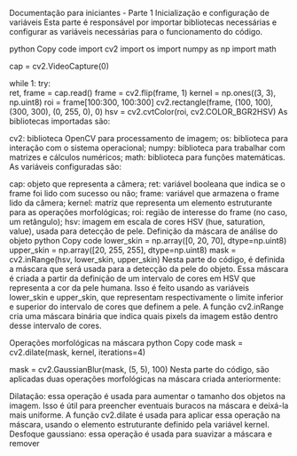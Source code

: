 Documentação para iniciantes - Parte 1
Inicialização e configuração de variáveis
Esta parte é responsável por importar bibliotecas necessárias e configurar as variáveis necessárias para o funcionamento do código.

python
Copy code
import cv2 
import os
import numpy as np
import math

cap = cv2.VideoCapture(0)

while 1:
    try:  
        ret, frame = cap.read()
        frame = cv2.flip(frame, 1)
        kernel = np.ones((3, 3), np.uint8)
        roi = frame[100:300, 100:300]
        cv2.rectangle(frame, (100, 100), (300, 300), (0, 255, 0), 0) 
        hsv = cv2.cvtColor(roi, cv2.COLOR_BGR2HSV) 
As bibliotecas importadas são:

cv2: biblioteca OpenCV para processamento de imagem;
os: biblioteca para interação com o sistema operacional;
numpy: biblioteca para trabalhar com matrizes e cálculos numéricos;
math: biblioteca para funções matemáticas.
As variáveis configuradas são:

cap: objeto que representa a câmera;
ret: variável booleana que indica se o frame foi lido com sucesso ou não;
frame: variável que armazena o frame lido da câmera;
kernel: matriz que representa um elemento estruturante para as operações morfológicas;
roi: região de interesse do frame (no caso, um retângulo);
hsv: imagem em escala de cores HSV (hue, saturation, value), usada para detecção de pele.
Definição da máscara de análise do objeto
python
Copy code
lower_skin = np.array([0, 20, 70], dtype=np.uint8)
upper_skin = np.array([20, 255, 255], dtype=np.uint8)
mask = cv2.inRange(hsv, lower_skin, upper_skin)
Nesta parte do código, é definida a máscara que será usada para a detecção da pele do objeto. Essa máscara é criada a partir da definição de um intervalo de cores em HSV que representa a cor da pele humana. Isso é feito usando as variáveis lower_skin e upper_skin, que representam respectivamente o limite inferior e superior do intervalo de cores que definem a pele. A função cv2.inRange cria uma máscara binária que indica quais pixels da imagem estão dentro desse intervalo de cores.

Operações morfológicas na máscara
python
Copy code
mask = cv2.dilate(mask, kernel, iterations=4)

mask = cv2.GaussianBlur(mask, (5, 5), 100)
Nesta parte do código, são aplicadas duas operações morfológicas na máscara criada anteriormente:

Dilatação: essa operação é usada para aumentar o tamanho dos objetos na imagem. Isso é útil para preencher eventuais buracos na máscara e deixá-la mais uniforme. A função cv2.dilate é usada para aplicar essa operação na máscara, usando o elemento estruturante definido pela variável kernel.
Desfoque gaussiano: essa operação é usada para suavizar a máscara e remover